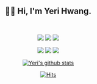 <!-- ## [@hwangyeri](https://github.com/hwangyeri) -->
<div align="center">

## 👋🏻 Hi, I'm Yeri Hwang. 
  <br>

<p>
<img src="https://img.shields.io/badge/iOS-080808?style=for-the-badge&logo=iOS&logoColor=white"/>
<img src="https://img.shields.io/badge/Swift-101010?style=for-the-badge&logo=Swift&logoColor=orange"/>
<img src="https://img.shields.io/badge/SwiftUI-101010?style=for-the-badge&logo=swift&logoColor=skyblue"/>
<p/>
  
<p>  
<img src="https://img.shields.io/badge/Xcode-080808?style=for-the-badge&logo=Xcode&logoColor=blue"/>
<img src="https://img.shields.io/badge/git-080808?style=for-the-badge&logo=git&logoColor=red">
<img src="https://img.shields.io/badge/github-080808?style=for-the-badge&logo=github&logoColor=white">
<p/>

<!--
**shinplest/shinplest** is a ✨ _special_ ✨ repository because its `README.md` (this file) appears on your GitHub profile.

Here are some ideas to get you started:

- 🔭 I’m currently working on ...
- 🌱 I’m currently learning ...
- 👯 I’m looking to collaborate on ...
- 🤔 I’m looking for help with ...
- 💬 Ask me about ...
- 📫 How to reach me: ...
- 😄 Pronouns: ...
- ⚡ Fun fact: ...
-->

[![Yeri's github stats](https://github-readme-stats.vercel.app/api?username=hwangyeri&show_icons=true&hide_border=true)](https://github.com/hwangyeri)
<!-- [![Top Langs](https://github-readme-stats.vercel.app/api/top-langs/?username=hwangyeri&layout=compact)](https://github.com/hwangyeri) -->
  
[![Hits](https://hits.seeyoufarm.com/api/count/incr/badge.svg?url=https%3A%2F%2Fgithub.com%2Fhwangyeri&count_bg=%2385A9FF&title_bg=%23030303&icon=github.svg&icon_color=%23E7E7E7&title=hits&edge_flat=false)](https://hits.seeyoufarm.com)
